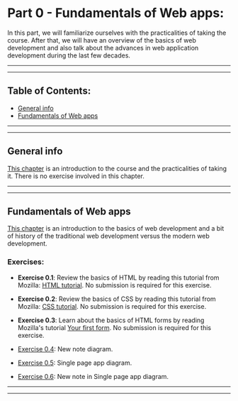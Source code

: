 # Part 0 - Fundamentals of Web apps:

In this part, we will familiarize ourselves with the practicalities of taking the course. After that, we will have an overview of the basics of web development and also talk about the advances in web application development during the last few decades.

---
---

## Table of Contents:

- [General info](#general-info)
- [Fundamentals of Web apps](#fundamentals-of-web-apps)

---
---

## General info

[This chapter](https://fullstackopen.com/en/part0/general_info) is an introduction to the course and the practicalities of taking it. There is no exercise involved in this chapter.



---
---

## Fundamentals of Web apps

[This chapter](https://fullstackopen.com/en/part0/fundamentals_of_web_apps) is an introduction to the basics of web development and a bit of history of the traditional web development versus the modern web development.

### Exercises:

- **Exercise 0.1**: Review the basics of HTML by reading this tutorial from Mozilla: [HTML tutorial](https://developer.mozilla.org/en-US/docs/Learn/Getting_started_with_the_web/HTML_basics). No submission is required for this exercise.

- **Exercise 0.2**: Review the basics of CSS by reading this tutorial from Mozilla: [CSS tutorial](https://developer.mozilla.org/en-US/docs/Learn/Getting_started_with_the_web/CSS_basics). No submission is required for this exercise.

- **Exercise 0.3**: Learn about the basics of HTML forms by reading Mozilla's tutorial [Your first form](https://developer.mozilla.org/en-US/docs/Learn/HTML/Forms/Your_first_HTML_form). No submission is required for this exercise.

- [Exercise 0.4](./exercise04.md): New note diagram.

- [Exercise 0.5](./exercise05.md): Single page app diagram.

- [Exercise 0.6](./exercise06.md): New note in Single page app diagram.

---
---